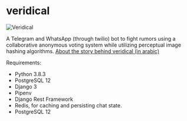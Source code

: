 # veridical
![Veridical](https://user-images.githubusercontent.com/34659256/86511842-8d1fb200-be05-11ea-8e00-2b5270bab0d1.png)

A Telegram and WhatsApp (through twilio) bot to fight rumors using a collaborative anonymous voting system while utilizing perceptual image hashing algorithms.
[About the story behind veridical (in arabic)](https://twitter.com/_mhmdb/status/1259260441911492615)

Requirements:
- Python 3.8.3
- PostgreSQL 12
- Django 3
- Pipenv
- Django Rest Framework
- Redis, for caching and persisting chat state.
- PostgreSQL 12
